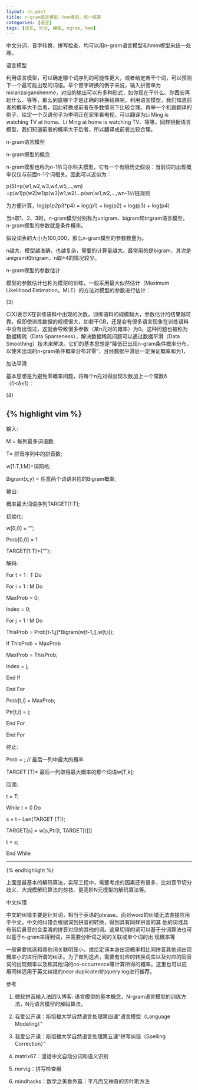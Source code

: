 ```yaml
---
layout: cn_post
title: n-gram语言模型，hmm模型，统一框架
categories: [语言]
tags: [语言, 分词, 模型, ngram, hmm]
---
```


中文分词，音字转换，拼写检查，均可以用n-gram语言模型和hmm模型来统一处理。
 

语言模型

利用语言模型，可以确定哪个词序列的可能性更大，或者给定若干个词，可以预测下一个最可能出现的词语。举个音字转换的例子来说，输入拼音串为nixianzaiganshenme，对应的输出可以有多种形式，如你现在干什么、你西安再赶什么、等等，那么到底哪个才是正确的转换结果呢，利用语言模型，我们知道前者的概率大于后者，因此转换成前者在多数情况下比较合理。再举一个机器翻译的例子，给定一个汉语句子为李明正在家里看电视，可以翻译为Li Ming is watching TV at home、Li Ming at home is watching TV、等等，同样根据语言模型，我们知道前者的概率大于后者，所以翻译成前者比较合理。


n-gram语言模型

n-gram模型的概念

n-gram模型也称为n-1阶马尔科夫模型，它有一个有限历史假设：当前词的出现概率仅仅与前面n-1个词相关。因此可以近似为：

p(S)=p(w1,w2,w3,w4,w5,…,wn) =p(w1)p(w2|w1)p(w3|w1,w2)...p(wn|w1,w2,...,wn-1)//链规则 

为方便计算，log(p1*p2*p3*p4) = log(p1) + log(p2) + log(p3) + log(p4)


当n取1、2、3时，n-gram模型分别称为unigram、bigram和trigram语言模型。n-gram模型的参数就是条件概率。

假设词表的大小为100,000，那么n-gram模型的参数数量为。

n越大，模型越准确，也越复杂，需要的计算量越大。最常用的是bigram，其次是unigram和trigram，n取≥4的情况较少。

n-gram模型的参数估计

模型的参数估计也称为模型的训练，一般采用最大似然估计（Maximum Likelihood Estimation，MLE）的方法对模型的参数进行估计： 

(3) 

C(X)表示X在训练语料中出现的次数，训练语料的规模越大，参数估计的结果越可靠。但即使训练数据的规模很大，如若干GB，还是会有很多语言现象在训练语料中没有出现过，这就会导致很多参数（某n元对的概率）为0。这种问题也被称为数据稀疏（Data Sparseness），解决数据稀疏问题可以通过数据平滑（Data Smoothing）技术来解决。它们的基本思想是“降低已出现n-gram条件概率分布，以使未出现的n-gram条件概率分布非零”，且经数据平滑后一定保证概率和为1，

 加法平滑 

基本思想是为避免零概率问题，将每个n元对得出现次数加上一个常数δ（0<δ≤1）： 

(4)

{% highlight vim %}
-------------------------------------------------------

输入:

M = 每列最多词语数;

T= 拼音序列中的拼音数;

w[1:T,1:M]=词网格;

Bigram(x,y) = 任意两个词语对应的Bigram概率;

输出:

概率最大词语序列TARGET[1:T];

初始化:

w[0,0] = “”;

Prob[0,0] = 1

TARGET[1:T]={“”};

解码:

For t = 1 : T Do

For i = 1 : M Do

MaxProb = 0;

Index = 0;

For j = 1 : M Do

ThisProb = Prob[t-1,j]*Bigram(w[t-1,j],w[t,i]);

If ThisProb > MaxProb

MaxProb = ThisProb;

Index = j;

End If

End For

Prob[t,i] = MaxProb;

Ptr[t,i] = j;

End For

End For

终止:

Prob = ; // 最后一列中最大的概率

TARGET [T]= 最后一列取得最大概率的那个词语w[T,k];

回溯:

t = T;

While t > 0 Do

s = t – Len(TARGET [T]);

TARGET[s] = w[s,Ptr[t, TARGET[t]]]

t = s;

End While

-------------------------------------------------------
{% endhighlight %}

上面是最基本的解码算法，实际工程中，需要考虑的因素还有很多，比如音节切分歧义、大规模解码算法的剪枝、更高阶N元模型的解码算法等。
 

中文纠错

中文的纠错主要是针对词，相当于英语的phrase。面对word的纠错无法直接应用于中文。中文的纠错会根据词到拼音的转换，得到具有同样拼音的其 他的词或具有前后鼻音的会混淆的拼音对应的其他的词。这里切得的词可以基于分词算法也可以基于n-gram来得到词，并需要分析词之间的关联或单个词的出 现概率等 

一般需要挑选和其他词关联明显小，或给定词本身出现概率相比同拼音其他词出现概率小的进行所谓的纠正。为了做到这点，需要有对应的转换词库以及对应的同音 词的出现频率以及和其他词的co-occurrence等计算所得的概率。这里也可以应用同样适用于英文纠错的near duplicated的query log进行推荐。
 

 参考

1. 微软拼音输入法团队博客: 语言模型的基本概念，N-gram语言模型的训练方法，N元语言模型的解码算法。

2. 我爱公开课：斯坦福大学自然语言处理第四课“语言模型（Language Modeling）”

3. 我爱公开课：斯坦福大学自然语言处理第五课“拼写纠错（Spelling Correction）”

4. matrix67：漫话中文自动分词和语义识别

5. norvig：拼写检查器

6. mindhacks：数学之美番外篇：平凡而又神奇的贝叶斯方法


